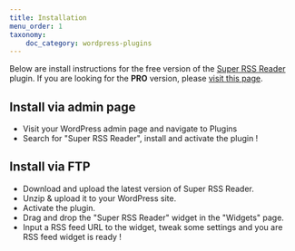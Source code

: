 ```yaml
---
title: Installation
menu_order: 1
taxonomy:
    doc_category: wordpress-plugins
---
```


Below are install instructions for the free version of the [Super RSS Reader](/wordpress-plugins/super-rss-reader/) plugin. If you are looking for the __PRO__ version, please [visit this page](./pro/installation.md).

## Install via admin page

- Visit your WordPress admin page and navigate to Plugins
- Search for "Super RSS Reader", install and activate the plugin !

## Install via FTP

- Download and upload the latest version of Super RSS Reader.
- Unzip & upload it to your WordPress site.
- Activate the plugin.
- Drag and drop the "Super RSS Reader" widget in the "Widgets" page.
- Input a RSS feed URL to the widget, tweak some settings and you are RSS feed widget is ready !
